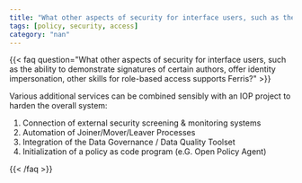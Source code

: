 ```yaml
---
title: "What other aspects of security for interface users, such as the ability to demonstrate signatures of certain authors, offer identity impersonation, other skills for Role-based access supports Ferris?"
tags: [policy, security, access]
category: "nan"
---
```


<!-- QUESTION -->

{{< faq question="What other aspects of security for interface users, such as the ability to demonstrate signatures of certain authors, offer identity impersonation, other skills for role-based access supports Ferris?" >}}

<!-- ANSWER -->

Various additional services can be combined sensibly with an IOP project to harden the overall system:
1) Connection of external security screening & monitoring systems
2) Automation of Joiner/Mover/Leaver Processes
3) Integration of the Data Governance / Data Quality Toolset
4) Initialization of a policy as code program (e.G. Open Policy Agent)

{{< /faq >}}
